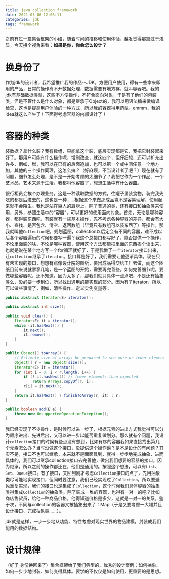 ```yaml
---
title: java collection framework
date: 2021-03-06 12:03:11
categories: jdk
tags: framework
---
```


之前有过一篇集合框架的小结，随着时间的推移和使用体验，越发觉得那篇过于浅显，今天换个视角来看：**如果是你，你会怎么设计？**

<!-- more-->

<!-- toc -->

# 换身份了

​        作为jdk的设计者，我希望推广我的作品--JDK，方便用户使用，得有一些拿来即用的产品，日常的操作离不开数据处理，数据需要有地方存，就叫容器吧。我的jdk有基础数据类型，这些不方便操作，不符合面向对象，于是有了他们的包装类，但是不管什么是什么对象，都是继承于Object的，我可以用语法糖来做编译检查，这也是提高用户体验的一种方式，所以我的容器得用范型。emmm，我的idea就这么产生了！下面得考虑容器的内部设计了！

# 容器的种类

​        装数据？拿什么装？我有数组，只能拿这个装，底层实现都是它，我把它封装起来好了。那用户可能有什么操作呢，增删改查，就这四个，但仔细想，还可以扩充出许多，例如，增，我可以在已有的后面追加，也可以第一个或中间任意一个地方加，其他的三个操作同理，这怎么搞？（好麻烦，不当设计者了吧？）现在就有了问题，细节怎么处理，是不是一开始考虑的太细节了？我把它作为一个作品、一个艺术品，艺术来源于生活，我都叫他容器了，想想生活中有什么器皿。

​        银行柜员会挨个办理业务，这是一种读取数据的方式，往罐子里装食物，装完我先吃的都是后进去的，这也是一种……根据这个来做那成品岂不是容易理解，使用起来就不会陌生。我也是站在巨人的肩膀上，除了普通的类，还有接口和抽象类来使用，另外，参照生活中的“容器”，可以更好的使用面向对象。首先，无论是哪种容器，都得装东西吧，有装就有一些基本操作，先不考虑各种容器的差异，都会有大小、查找、是否包含、清空、返回数组（毕竟只有数组可以装东西了）等操作，那我就叫他`Collection`吧，规划蓝图，collection以后定会有不同的容器，难不成以后各个容器遍历的时候都要写一遍？我这个总接口都写好了，能否提供一个操作，不论里面装的啥、不论是哪种容器，使用这个方法都能把里面的东西挨个读出来，也就是说在某个地方写一个for循环就好了，于是我做了一个`iterator`接口出来，让`collection`继承了`iterator`。接口算是好了，我们需要让他逐渐具体。现在只有未实现的接口，想想有点像设计院的图纸，要出成品得交给工厂去做，而这个图纸目前来说就寥寥几笔，是一个蓝图的开始，需要再完善些。如何完善细节呢，要做哪些容器呢，还不知道，因为太多了，那我们就只具体一点点吧，不是还有抽象类么，没必要一步到位，所以找出通用的能实现的部分。因为有了iterator，所以可以做些事情了，例如，清空操作、定义实例变量等：

```java
public abstract Iterator<E> iterator();

public abstract int size();

public void clear() {
    Iterator<E> it = iterator();
    while (it.hasNext()) {
        it.next();
        it.remove();
    }
}

public Object[] toArray() {
    // Estimate size of array; be prepared to see more or fewer elements
    Object[] r = new Object[size()];
    Iterator<E> it = iterator();
    for (int i = 0; i < r.length; i++) {
        if (! it.hasNext()) // fewer elements than expected
            return Arrays.copyOf(r, i);
        r[i] = it.next();
    }
    return it.hasNext() ? finishToArray(r, it) : r;
}

public boolean add(E e) {
    throw new UnsupportedOperationException();
}
```

我已经实现了不少操作，是时候可以进一步了，根据元素的进出方式我觉得可以分为顺序进出、先进后出，又可以进一步以能否重复做划分。那么就有个问题，我设计`collection`接口的时候有些点没有想到，比如有序的容器我如果直接找出第几个元素怎么办？当时没做这个接口，没提供这个操作诶？是不是设计的有问题？其实不是，接口不也可以继承，本来就不是面面具到，就得一步步地完成抽象、进而具体的，我们可以继承collection接口去完善他，做出我们想要的容器的接口，因为继承，所以之前的操作都还在，他们是通用的。按照这个想法，可以有`List`、`Set`、`Queue`接口。有了接口，又回到刚才考虑`Collection`接口的点了，先用抽象类尽可能地实现接口，但同时要注意，我们已经实现过了`Collection`，所以要避免重复实现，我们的接口也是集成了`Collection`，这个时候我们具体容器的抽象类得集成`Collection`的抽象类。除了装成一堆的容器，也得有一对一的吧？比如商店售货员，给他一种商品价格，他得知道价格是多少，这就是一对一的关系，鉴于次，不同与collection的容器又被抽象出来了：Map（于是又要考虑一大堆并且设计接口、完成抽象类……）。

jdk就是这样，一步一步地从功能、特性考虑对现实世界的物品建模，封装成我们能用的数据结构。

# 设计规律

（好了 身份换回来了）集合框架给了我们典型的、优秀的设计案例：如何抽象、如何一步步地封装、如何变得具体。要学的不仅仅是如何使用，更重要的是思想。
